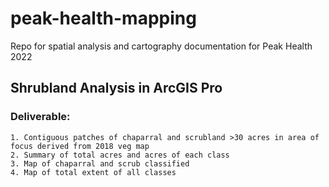 # peak-health-mapping
Repo for spatial analysis and cartography documentation for Peak Health 2022
## Shrubland Analysis in ArcGIS Pro
### Deliverable:
    1. Contiguous patches of chaparral and scrubland >30 acres in area of focus derived from 2018 veg map
    2. Summary of total acres and acres of each class
    3. Map of chaparral and scrub classified
    4. Map of total extent of all classes
    
